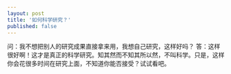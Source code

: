 ```yaml
---
layout: post
title: '如何科学研究？'
published: false
---
```


问：我不想把别人的研究成果直接拿来用，我想自己研究，这样好吗？ 
答：这样很好啊！这才是真正的科学研究。知其然而不知其所以然，不叫科学。只是，这样你会花很多时间在研究上面，不知道你能否接受？试试看吧。 
